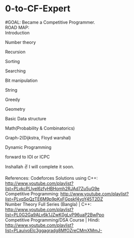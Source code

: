 # 0-to-CF-Expert
#GOAL: Became a Competitive Programmer.
<br>
ROAD MAP:
<br>
Introduction

Number theory

 Recursion

Sorting

Searching

Bit manipulation

String

Greedy

Geometry

Basic Data structure

Math(Probability & Combinatorics)

Graph-2(Dijkstra, Floyd warshal)

Dynamic Programming

forward to IOI or ICPC

Inshallah ✌️ I will complete it soon.

References:
Codeforces Solutions using C++: http://www.youtube.com/playlist?list=PLvkcPLlyel6zfyHBHomh2RJAd7Zu5uG9e
<br>
Competitive Programming: http://www.youtube.com/playlist?list=PLyqSpQzTE6M9p9pKxFGpskf4voY45T2DZ
<br>
Number Theory Full Series (Bangla) | C++: http://www.youtube.com/playlist?list=PL0G2Ga9ALv6k1JZwK0gLvP96uaP2BwPpo
<br>
Competitive Programming/DSA Course | Hindi: http://www.youtube.com/playlist?list=PLauivoElc3ggagradg8MfOZreCMmXMmJ-
<br>
